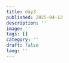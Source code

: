 ```yaml
---
title: day3
published: 2025-04-13
description: ''
image: ''
tags: []
category: ''
draft: false 
lang: ''
---
```

